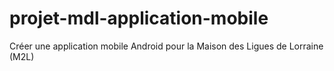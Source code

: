# projet-mdl-application-mobile
Créer une application mobile Android pour la Maison des Ligues de Lorraine (M2L)
